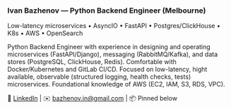 ### Ivan Bazhenov — Python Backend Engineer (Melbourne)
Low-latency microservices • AsyncIO • FastAPI • Postgres/ClickHouse • K8s • AWS • OpenSearch

Python Backend Engineer with experience in designing and operating microservices (FastAPI/Django), messaging (RabbitMQ/Kafka), and data stores (PostgreSQL, ClickHouse, Redis). Comfortable with Docker/Kubernetes and GitLab CI/CD. Focused on low-latency, hight available, observable (structured logging, health checks, tests) microservices. Foundational knowledge of AWS (EC2, IAM, S3, RDS, VPC). 

🔗 [LinkedIn](https://linkedin.com/in/sendhello/) | ✉️ bazhenov.in@gmail.com | 📦 Pinned below

<!---
sendhello/sendhello is a ✨ special ✨ repository because its `README.md` (this file) appears on your GitHub profile.
You can click the Preview link to take a look at your changes.
--->
